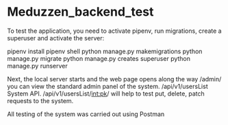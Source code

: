# Meduzzen_backend_test

To test the application, you need to activate pipenv, run migrations, create a superuser and activate the server:

pipenv install
pipenv shell
python manage.py makemigrations
python manage.py migrate
python manage.py creates superuser
python manage.py runserver

Next, the local server starts and the web page opens along the way
/admin/ you can view the standard admin panel of the system.
/api/v1/usersList System API.
/api/v1/usersList/<int:pk>/ will help to test put, delete, patch requests to the system.

All testing of the system was carried out using Postman
